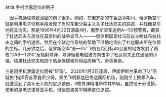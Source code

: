 Atitit 手机泄露定位的例子


　因手机通信导致泄密的例子很多。例如，在俄罗斯的车臣战争期间，俄罗斯空军就是利用电子侦察手段发现了当时车臣分裂主义头子杜达耶夫的踪迹，并轻而易举地将其消灭。那是1996年4月22日清晨4时，俄罗斯空军运用A—50预警机，截获了杜达耶夫与居住在莫斯科的战争调节人———俄罗斯国家杜马前议长哈兹布拉托夫之间的手机通信，然后在全球定位系统的帮助下准确地测出了杜达耶夫所在位置的坐标。几分钟之后，俄罗斯空军“苏—25”飞机在距目标40公里的地方发射了两枚“DAB—1200”反辐射导弹，导弹循着电磁波方向击中了杜达耶夫正在通话的小楼。结果杜达耶夫和四个贴身保镖被炸得血肉横飞，命丧黄泉。

三是因手机泄露定位而被“斩首”。
2020年1月3日凌晨，伊朗伊斯兰革命卫队“圣城旅”指挥官苏莱曼尼少将，乘坐飞机抵达巴格达国际机场，刚刚坐上换乘汽车，就遭受到了美军无人机的定点袭击，3枚导弹精准命中其车辆。虽然他十分谨慎，使用的是老式诺基亚手机，但依然被美军精确定位追踪。

